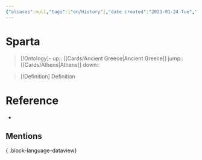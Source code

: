 ```yaml
---
{"aliases":null,"tags":["on/History"],"date created":"2023-01-24 Tue","edited":"2023-04-06 Thu","dg-publish":true,"permalink":"/cards/sparta/","dgPassFrontmatter":true}
---
```


# Sparta

> [!Ontology]-
> up:: [[Cards/Ancient Greece\|Ancient Greece]]
> jump:: [[Cards/Athens\|Athens]]
> down:: 

> [!Definition] Definition
> 

# Reference
- 

## Mentions

{ .block-language-dataview}